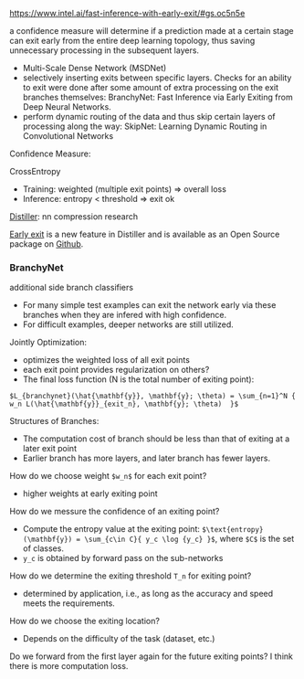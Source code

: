 https://www.intel.ai/fast-inference-with-early-exit/#gs.oc5n5e

 a confidence measure will determine if a prediction made at a certain stage can exit early from the entire deep learning topology, thus saving unnecessary processing in the subsequent layers.
 
 
+ Multi-Scale Dense Network (MSDNet) 
+ selectively inserting exits between specific layers. Checks for an ability to exit were done after some amount of extra processing on the exit branches themselves: BranchyNet: Fast Inference via Early Exiting from Deep Neural Networks.
+ perform dynamic routing of the data and thus skip certain layers of processing along the way: SkipNet: Learning Dynamic Routing in Convolutional Networks




Confidence Measure:

CrossEntropy
+ Training: weighted (multiple exit points) => overall loss
+ Inference: entropy < threshold => exit ok


[Distiller](https://ai.intel.com/compressing-deep-learning-models-with-neural-network-distiller/): nn compression research


[Early exit](https://nervanasystems.github.io/distiller/algo_earlyexit/index.html) is a new feature in Distiller and is available as an Open Source package on [Github](https://github.com/NervanaSystems/distiller).




### BranchyNet

additional side branch classifiers

+ For many simple test examples can exit the network early via these branches when they are infered with high confidence.
+ For difficult examples, deeper networks are still utilized.


Jointly Optimization: 
+ optimizes the weighted loss of all exit points
+ each exit point provides regularization on others?
+ The final loss function (N is the total number of exiting point): 
```
$L_{branchynet}(\hat{\mathbf{y}}, \mathbf{y}; \theta) = \sum_{n=1}^N { w_n L(\hat{\mathbf{y}}_{exit_n}, \mathbf{y}; \theta)  }$
```


Structures of Branches:
+ The computation cost of branch should be less than that of exiting at a later exit point
+ Earlier branch has more layers, and later branch has fewer layers.


How do we choose weight `$w_n$` for each exit point?
+ higher weights at early exiting point

How do we messure the confidence of an exiting point?
+ Compute the entropy value at the exiting point: `$\text{entropy}(\mathbf{y}) = \sum_{c\in C}{ y_c \log {y_c} }$`, where `$C$` is the set of classes.
+ `y_c` is obtained by forward pass on the sub-networks

How do we determine the exiting threshold `T_n` for exiting point?
+ determined by application, i.e., as long as the accuracy and speed meets the requirements.

How do we choose the exiting location?
+ Depends on the difficulty of the task (dataset, etc.)

Do we forward from the first layer again for the future exiting points? I think there is more computation loss.






